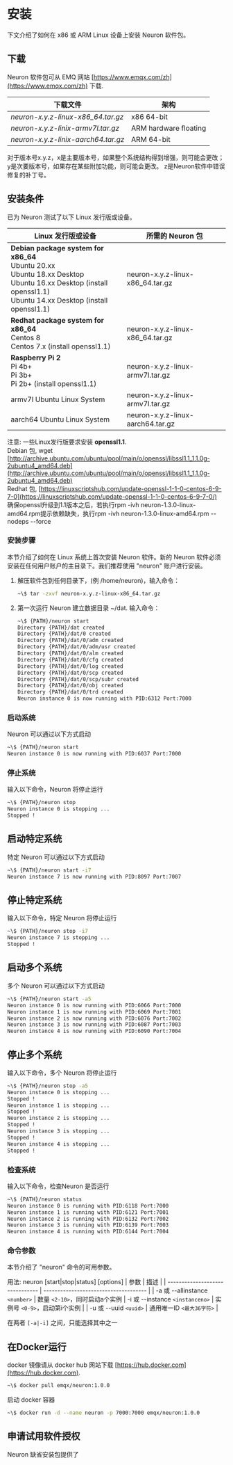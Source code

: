 # 安装

下文介绍了如何在 x86 或 ARM Linux 设备上安装 Neuron 软件包。

## 下载

Neuron 软件包可从 EMQ 网站 [https://www.emqx.com/zh](https://www.emqx.com/zh) 下载.

| 下载文件                                         | 架构   |
| ------------------------------------------------ | --------------------- |
| _neuron-x.y.z-linux-x86_64.tar.gz_               | x86 64-bit            |
| _neuron-x.y.z-linix-armv7l.tar.gz_               | ARM hardware floating |
| _neuron-x.y.z-linix-aarch64.tar.gz_              | ARM 64-bit            |

对于版本号x.y.z，x是主要版本号，如果整个系统结构得到增强，则可能会更改； y是次要版本号，如果存在某些附加功能，则可能会更改。 z是Neuron软件中错误修复的补丁号。

## 安装条件

已为 Neuron 测试了以下 Linux 发行版或设备。

| Linux 发行版或设备                                                                   | 所需的 Neuron 包                  |
| ------------------------------------------------------------------------------------ | --------------------------------- |
| **Debian package system for x86_64** </br>Ubuntu 20.xx</br>Ubuntu 18.xx Desktop</br>Ubuntu 16.xx Desktop (install openssl1.1)</br>Ubuntu 14.xx Desktop (install openssl1.1)  | neuron-x.y.z-linux-x86_64.tar.gz |
| **Redhat package system for x86_64** </br>Centos 8</br>Centos 7.x (install openssl1.1) | neuron-x.y.z-linux-x86_64.tar.gz  |
| **Raspberry Pi 2** </br>Pi 4b+</br>Pi 3b+</br>Pi 2b+ (install openssl1.1)               | neuron-x.y.z-linux-armv7l.tar.gz  |
| armv7l Ubuntu Linux System                                                           | neuron-x.y.z-linux-armv7l.tar.gz  |
| aarch64 Ubuntu Linux System                                                          | neuron-x.y.z-linux-aarch64.tar.gz |

注意: 一些Linux发行版要求安装 **openssl1.1**.</br>
Debian 包, wget [http://archive.ubuntu.com/ubuntu/pool/main/o/openssl/libssl1.1_1.1.0g-2ubuntu4_amd64.deb](http://archive.ubuntu.com/ubuntu/pool/main/o/openssl/libssl1.1_1.1.0g-2ubuntu4_amd64.deb)</br>
Redhat 包, [https://linuxscriptshub.com/update-openssl-1-1-0-centos-6-9-7-0](https://linuxscriptshub.com/update-openssl-1-1-0-centos-6-9-7-0/)</br>
确保openssl升级到1.1版本之后，若执行rpm -ivh neuron-1.3.0-linux-amd64.rpm提示依赖缺失，执行rpm -ivh neuron-1.3.0-linux-amd64.rpm --nodeps --force

### 安装步骤

本节介绍了如何在 Linux 系统上首次安装 Neuron 软件。新的 Neuron 软件必须安装在任何用户账户的主目录下。我们推荐使用 "neuron" 账户进行安装。

1. 解压软件包到任何目录下，(例 /home/neuron)，输入命令：

   ```bash
   ~\$ tar -zxvf neuron-x.y.z-linux-x86_64.tar.gz
   ```

2. 第一次运行 Neuron 建立数据目录 ~/dat. 输入命令：

   ```bash
   ~\$ {PATH}/neuron start
   Directory {PATH}/dat created
   Directory {PATH}/dat/0 created
   Directory {PATH}/dat/0/adm created
   Directory {PATH}/dat/0/adm/usr created
   Directory {PATH}/dat/0/alm created
   Directory {PATH}/dat/0/cfg created
   Directory {PATH}/dat/0/log created
   Directory {PATH}/dat/0/scp created
   Directory {PATH}/dat/0/scp/subr created
   Directory {PATH}/dat/0/obj created
   Directory {PATH}/dat/0/trd created
   Neuron instance 0 is now running with PID:6312 Port:7000
   ```

### 启动系统

Neuron 可以通过以下方式启动

```bash
~\$ {PATH}/neuron start
Neuron instance 0 is now running with PID:6037 Port:7000
```

### 停止系统

输入以下命令，Neuron 将停止运行

```bash
~\$ {PATH}/neuron stop
Neuron instance 0 is stopping ...
Stopped !
```

## 启动特定系统

特定 Neuron 可以通过以下方式启动

```bash
~\$ {PATH}/neuron start -i7
Neuron instance 7 is now running with PID:8097 Port:7007
```

## 停止特定系统

输入以下命令，特定 Neuron 将停止运行

```bash
~\$ {PATH}/neuron stop -i7
Neuron instance 7 is stopping ...
Stopped !
```

## 启动多个系统

多个 Neuron 可以通过以下方式启动

```bash
~\$ {PATH}/neuron start -a5
Neuron instance 0 is now running with PID:6066 Port:7000
Neuron instance 1 is now running with PID:6069 Port:7001
Neuron instance 2 is now running with PID:6076 Port:7002
Neuron instance 3 is now running with PID:6087 Port:7003
Neuron instance 4 is now running with PID:6090 Port:7004
```

## 停止多个系统

输入以下命令，多个 Neuron 将停止运行

```bash
~\$ {PATH}/neuron stop -a5
Neuron instance 0 is stopping ...
Stopped !
Neuron instance 1 is stopping ...
Stopped !
Neuron instance 2 is stopping ...
Stopped !
Neuron instance 3 is stopping ...
Stopped !
Neuron instance 4 is stopping ...
Stopped !
```

### 检查系统

输入以下命令，检查Neuron 是否运行

```bash
~\$ {PATH}/neuron status
Neuron instance 0 is running with PID:6118 Port:7000
Neuron instance 1 is running with PID:6121 Port:7001
Neuron instance 2 is running with PID:6132 Port:7002
Neuron instance 3 is running with PID:6139 Port:7003
Neuron instance 4 is running with PID:6144 Port:7004
```

### 命令参数

本节介绍了 "neuron" 命令的可用参数。

用法: neuron [start|stop|status] [options]
| 参数                | 描述                        |
| ------------------------------- | ------------------------------------- |
| -a 或 --allinstance `<number>`  | 数量 `<2-10>`，同时启动a个实例
| -i 或 --instance `<instanceno>` | 实例号 `<0-9>`，启动第i个实例                         |
| -u 或 --uuid `<uuid>`           | 通用唯一ID `<最大36字符>`            |

在两者 `[-a|-i]` 之间，只能选择其中之一

## 在Docker运行

docker 镜像请从 docker hub 网站下载 [https://hub.docker.com](https://hub.docker.com).

```bash
~\$ docker pull emqx/neuron:1.0.0
```

启动 docker 容器

```bash
~\$ docker run -d --name neuron -p 7000:7000 emqx/neuron:1.0.0
```

## 申请试用软件授权

Neuron 缺省安装包提供了
